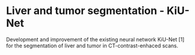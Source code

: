 # Liver and tumor segmentation - KiU-Net

Development and improvement of the existing neural network KiU-Net [1] for the segmentation of liver and tumor in CT-contrast-enhaced scans.
